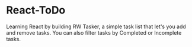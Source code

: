 # React-ToDo
Learning React by building RW Tasker, a simple task list that let's you add and remove tasks. You can also filter tasks by Completed or Incomplete tasks.
